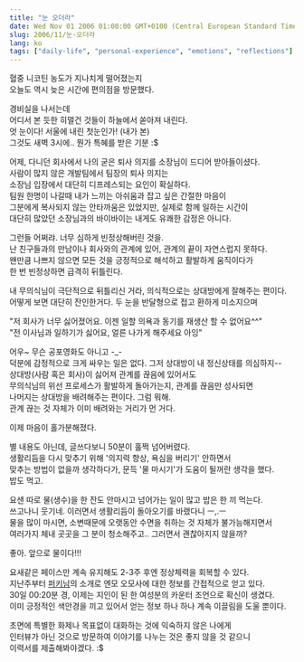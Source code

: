 ```yaml
---
title: "눈 오더라"
date: Wed Nov 01 2006 01:00:00 GMT+0100 (Central European Standard Time)
slug: 2006/11/눈-오더라
lang: ko
tags: ["daily-life", "personal-experience", "emotions", "reflections"]
---
```


혈중 니코틴 농도가 지나치게 떨어졌는지  
오늘도 역시 늦은 시간에 편의점을 방문했다.

경비실을 나서는데  
어디서 본 듯한 히멀건 것들이 하늘에서 쏟아져 내린다.  
엇 눈이다! 서울에 내린 첫눈인가! (내가 본)  
그것도 새벽 3시에.. 뭔가 특혜를 받은 기분 :$

어제, 다니던 회사에서 나의 굳은 퇴사 의지를 소장님이 드디어 받아들이셨다.  
사람이 많지 않은 개발팀에서 팀장의 퇴사 의지는   
소장님 입장에서 대단히 디프레스되는 요인이 확실하다.  
팀원 한명이 나갈때 내가 느끼는 아쉬움과 잡고 싶은 간절한 마음이  
그분에게 복사되지 않는 안타까움은 있었지만, 실제로 함께 일하는 시간이  
대단히 많았던 소장님과의 바이바이는 내게도 유쾌한 감정은 아니다.  

그런들 어쩌랴. 너무 심하게 빈정상해버린 것을.  
난 친구들과의 만남이나 회사와의 관계에 있어, 관계의 끝이 자연스럽지 못하다.  
왠만큼 나쁘지 않으면 모든 것을 긍정적으로 해석하고 활발하게 움직이다가  
한 번 빈정상하면 급격히 뒤틀린다.  

내 무의식님이 극단적으로 뒤틀리신 거라, 의식적으로는 상대방에게 잘해주는 편이다.  
어떻게 보면 대단히 잔인한거다. 두 눈을 반달형으로 접고 환하게 미소지으며  

"저 회사가 너무 싫어졌어요. 이젠 일할 의욕과 동기를 재생산 할 수 없어요^^"  
"전 이사님과 일하기가 싫어요, 얼른 나가게 해주세요 아잉"  

어우~ 무슨 공포영화도 아니고 -_-  
덕분에 감정적으로 크게 싸우는 일은 없다. 그저 상대방이 내 정신상태를 의심하지--  
상대방(사람 혹은 회사)이 싫어져 관계를 끊음에 있어서도   
무의식님의 위선 프로세스가 활발하게 돌아가는지, 관계를 끊음만 성사되면  
나머지는 상대방을 배려해주는 편이다. 그럼 뭐해.   
관계 끊는 것 자체가 이미 배려와는 거리가 먼 거다.  

이제 마음이 홀가분해졌다.  

별 내용도 아닌데, 글쓰다보니 50분이 훌쩍 넘어버렸다.   
생활리듬을 다시 맞추기 위해 '의지력 향상, 욕심을 버리기' 안하면서  
맞추는 방법이 없을까 생각하다가, 문득 '물 마시기'가 도움이 될꺼란 생각을 했다.  
밥도 먹고.

요샌 따로 물(생수)을 한 잔도 안마시고 넘어가는 일이 많고 밥은 한 끼 먹는다.  
쓰고나니 웃기네. 이러면서 생활리듬이 돌아오기를 바랬다니 ㅡ,.ㅡ  
물을 많이 마시면, 소변때문에 오랫동안 수면을 취하는 것 자체가 불가능해지면서   
여러가지 체내 곳곳을 그 분이 청소해주고.. 그러면서 괜찮아지지 않을까?

좋아. 앞으로 물이다!!! 

요새같은 페이스만 계속 유지해도 2-3주 후엔 정상체력을 회복할 수 있다.  
지난주부터 [퍼키님](http://openlook.org)의 소개로 엔모 오모사에 대한 정보를 간접적으로 얻고 있다.  
30일 00:20분 경, 이제는 지인이 된 한 여성분의 카운터 조언으로 확신이 생겼다.  
이미 긍정적인 색안경을 끼고 있어서 얻는 정보 하나 하나 계속 이끌림을 도울 뿐이다.  

초면에 특별한 화제나 목표없이 대화하는 것에 익숙하지 않은 나에게   
인터뷰가 아닌 것으로 방문하여 이야기를 나누는 것은 좋지 않을 것 같으니  
이력서를 제출해봐야겠다. :$
